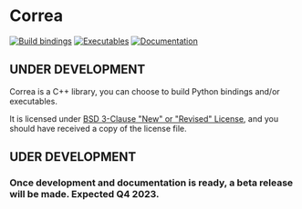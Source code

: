 # Correa 
[![Build bindings](https://github.com/yossibokor/correa_private/actions/workflows/bindings.yml/badge.svg?branch=devel&event=push)](https://github.com/yossibokor/correa_private/actions/workflows/bindings.yml)
[![Executables](https://github.com/yossibokor/correa_private/actions/workflows/executables.yml/badge.svg?branch=devel&event=push)](https://github.com/yossibokor/correa_private/actions/workflows/executables.yml)
[![Documentation](https://github.com/yossibokor/correa_private/actions/workflows/documentation.yml/badge.svg?branch=devel&event=push)](https://github.com/yossibokor/correa_private/actions/workflows/documentation.yml)
## UNDER DEVELOPMENT

Correa is a C++ library, you can choose to build Python bindings and/or executables. 

It is licensed under [BSD 3-Clause "New" or "Revised" License](md__l_i_c_e_n_s_e.html), and you should have received a copy of the license file.

## UDER DEVELOPMENT
### Once development and documentation is ready, a beta release will be made. Expected Q4 2023.
